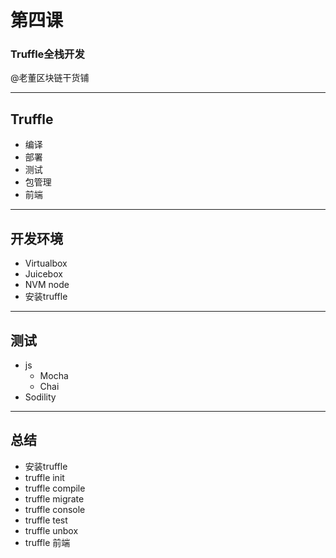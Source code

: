# 第四课

### Truffle全栈开发

@老董区块链干货铺

---

## Truffle

* 编译
* 部署
* 测试
* 包管理
* 前端

---

## 开发环境

* Virtualbox
* Juicebox
* NVM node
* 安装truffle

---

## 测试

* js
  * Mocha
  * Chai
* Sodility

---

## 总结

* 安装truffle <!-- .element: class="fragment" -->
* truffle init <!-- .element: class="fragment" -->
* truffle compile <!-- .element: class="fragment" -->
* truffle migrate <!-- .element: class="fragment" -->
* truffle console <!-- .element: class="fragment" -->
* truffle test <!-- .element: class="fragment" -->
* truffle unbox <!-- .element: class="fragment" -->
* truffle 前端 <!-- .element: class="fragment" -->